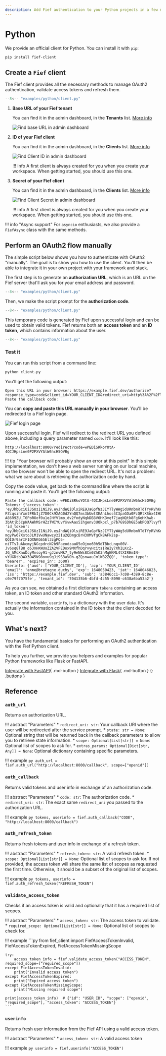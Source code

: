 ```yaml
---
description: Add Fief authentication to your Python projects in a few minutes.
---
```


# Python

We provide an official client for Python. You can install it with `pip`:

```bash
pip install fief-client
```

## Create a `Fief` client

The Fief client provides all the necessary methods to manage OAuth2 authentication, validate access tokens and refresh them.

```py title="client.py" hl_lines="3-7"
--8<-- "examples/python/client.py"
```

1. **Base URL of your Fief tenant**

    You can find it in the admin dashboard, in the **Tenants** list. [More info](../../getting-started/tenants.md#base-url)

    ![Find base URL in admin dashboard](/assets/images/admin-tenants.png)

2. **ID of your Fief client**

    You can find it in the admin dashboard, in the **Clients** list. [More info](../../getting-started/clients.md)

    ![Find Client ID in admin dashboard](/assets/images/admin-clients-detail.png)

    !!! info
        A first client is always created for you when you create your workspace. When getting started, you should use this one.

3. **Secret of your Fief client**

    You can find it in the admin dashboard, in the **Clients** list. [More info](../../getting-started/clients.md)

    ![Find Client Secret in admin dashboard](/assets/images/admin-clients-detail.png)

    !!! info
        A first client is always created for you when you create your workspace. When getting started, you should use this one.

!!! info "Async support"
    For `asyncio` enthusiasts, we also provide a `FiefAsync` class with the same methods.

## Perform an OAuth2 flow manually

The simple script below shows you how to authenticate with OAuth2 "manually". The goal is to show you how to use the client. You'll then be able to integrate it in your own project with your framework and stack.

The first step is to generate an **authorization URL**, which is an URL on the Fief server that'll ask you for your email address and password.

```py title="client.py" hl_lines="9-12"
--8<-- "examples/python/client.py"
```

Then, we make the script prompt for the **authorization code**.

```py title="client.py" hl_lines="14"
--8<-- "examples/python/client.py"
```

This temporary code is generated by Fief upon successful login and can be used to obtain valid tokens. Fief returns both an **access token** and an **ID token**, which contains information about the user.

```py title="client.py" hl_lines="16-18"
--8<-- "examples/python/client.py"
```

### Test it

You can run this script from a command line:

```bash
python client.py
```

You'll get the following output:

```
Open this URL in your browser: https://example.fief.dev/authorize?response_type=code&client_id=YOUR_CLIENT_ID&redirect_uri=http%3A%2F%2Flocalhost%3A8000%2Fcallback&scope=openid
Paste the callback code:
```

You can **copy and paste this URL manually in your browser**. You'll be redirected to a Fief login page.

![Fief login page](/assets/images/fief-login.png)

Upon successful login, Fief will redirect to the redirect URL you defined above, including a query parameter named `code`. It'll look like this:

```
http://localhost:8000/redirect?code=wPEDiSRkoYOtA-4QCJHpsLne0P2PXVYAlW6hcH5OVBg
```

!!! tip "Your browser will probably show an error at this point"
    In this simple implementation, we don't have a web server running on our local machine, so the browser won't be able to open the redirect URL. It's not a problem: what we care about is retrieving the authorization code by hand.

Copy the code value, get back to the command line where the script is running and paste it. You'll get the following output:

```
Paste the callback code: wPEDiSRkoYOtA-4QCJHpsLne0P2PXVYAlW6hcH5OVBg
Tokens: {'access_token': 'eyJhbGciOiJSUzI1NiJ9.eyJhdWQiOlsiRE9JaGpfNzJIYTlyWWg5dURnbmRTdTYyRVhKdUZmUTVsa2t4MS1rc1VJbyJdLCJhenAiOiJET0loal83MkhhOXJZaDl1RGduZFN1NjJFWEp1RmZRNWxra3gxLWtzVUlvIiwiZXhwIjoxNjQ4MDUwNDIzLCJpYXQiOjE2NDgwNDY4MjMsImlzcyI6Imh0dHBzOi8vZXhhbXBsZS5maWVmLmRldiIsInNjb3BlIjoib3BlbmlkIiwic3ViIjoiYTM4NDZjYzEtN2MwOC00Mzg5LThjOGUtYzBlNzlmNzA3NWZlIn0.R5JnZW9Vq6lWai-FZcqsihYxmtFRbIjZ7D0Ck9XAG0d2YnQQ7ms3bUwtXEAnLhos4C3paGDa0PzQRtXSAx4IH85ZdeVJoBk9GrOj1ZV7E6dtZZSZlvtY2msMeXFC9gNg-A86R9ZU_T0PoROof0u1eJHYVlmo_dv2fodyNqkDB8V6HK3vqf7jaqNQtk8Fg6eHKhwb-3bAtjb5cpWAAWhMSrHZzTWIYUvYsvwAas5ihgenv3UOkpcl_p7b7G9SDhGE5abPQQ7lvyfhYZE7CV1DzVRU6UL4N0D2l4uI3RJNOQoECvltfo2etYzp5viwAwvg9LUS3466Ra1i8beBKXsPFQ', 'id_token': 'eyJhbGciOiJSUzI1NiJ9.eyJhdWQiOlsiRE9JaGpfNzJIYTlyWWg5dURnbmRTdTYyRVhKdUZmUTVsa2t4MS1rc1VJbyJdLCJhenAiOiJET0loal83MkhhOXJZaDl1RGduZFN1NjJFWEp1RmZRNWxra3gxLWtzVUlvIiwiZW1haWwiOiJmcmFuY29pcyt0ZXN0QGZpZWYuZGV2IiwiZXhwIjoxNjQ4MDUwNDIzLCJpYXQiOjE2NDgwNDY4MjMsImlzcyI6Imh0dHBzOi8vZXhhbXBsZS5maWVmLmRldiIsInN1YiI6ImEzODQ2Y2MxLTdjMDgtNDM4OS04YzhlLWMwZTc5ZjcwNzVmZSIsInRlbmFudF9pZCI6IjcwNDEzNWI2LTRiZmQtNGM1NS04MDkwLWM2MzhhNmJhNTNhMiJ9.ULQy7TlgF5_oQwwgA6ydTahTYE31obr4F3olJy-mgyPw67XstoJLM1VwUNawzyz2Iu2QDmgcBrH3OMVfgCkBAFk2sp-QQIDr9arIF1QXNKG65El3zgPQ5-niTTsIuAkemyjNGcpdrcN2b9FaeodzauO5eOjno60h5dTBbcLnqv00V-Jv6sq8lB8_o5JXHKWUoZZA2VFEDox9MXfhDqrvyHcitsIRWIy7XhILKcZ-JG_AMcXnuDcyMnsoy91-gJznvMk7_ty9eNWs8Cm0ZhK3nMqEKML4tXIREmIN-vYUGDtbDWX3O45N98ovu9gJi9S3aVOh-gZQsnwauJmlW82ZQQ', 'token_type': 'bearer', 'expires_in': 3600}
Userinfo: {'aud': ['YOUR_CLIENT_ID'], 'azp': 'YOUR_CLIENT_ID', 'email': 'anne@bretagne.duchy', 'exp': 1648050423, 'iat': 1648046823, 'iss': 'https://example.fief.dev', 'sub': 'a3846cc1-7c08-4389-8c8e-c0e79f7075fe', 'tenant_id': '704135b6-4bfd-4c55-8090-c638a6ba53a2'}
```

As you can see, we obtained a first dictionary `tokens` containing an access token, an ID token and other standard OAuth2 information.

The second variable, `userinfo`, is a dictionary with the user data. It's actually the information contained in the ID token that the client decoded for you.

## What's next?

You have the fundamental basics for performing an OAuth2 authentication with the Fief Python client.

To help you further, we provide you helpers and examples for popular Python frameworks like Flask or FastAPI.

[Integrate with FastAPI](fastapi.md){ .md-button }
[Integrate with Flask](flask.md){ .md-button }
{: .buttons }

## Reference

### `auth_url`

Returns an authorization URL.

!!! abstract "Parameters"
    * `redirect_uri: str`: Your callback URI where the user will be redirected after the service prompt.
    * `state: str = None`: Optional string that will be returned back in the callback parameters to allow you to retrieve state information.
    * `scope: Optional[List[str]] = None`: Optional list of scopes to ask for.
    * `extras_params: Optional[Dict[str, Any]] = None`: Optional dictionary containing specific parameters.

!!! example
    ```py
    auth_url = fief.auth_url("http://localhost:8000/callback", scope=["openid"])
    ```

### `auth_callback`

Returns valid tokens and user info in exchange of an authorization code.

!!! abstract "Parameters"
    * `code: str`: The authorization code.
    * `redirect_uri: str`: The exact same `redirect_uri` you passed to the authorization URL.

!!! example
    ```py
    tokens, userinfo = fief.auth_callback("CODE", "http://localhost:8000/callback")
    ```

### `auth_refresh_token`

Returns fresh tokens and user info in exchange of a refresh token.

!!! abstract "Parameters"
    * `refresh_token: str`: A valid refresh token.
    * `scope: Optional[List[str]] = None`: Optional list of scopes to ask for. If not provided, the access token will share the same list of scopes as requested the first time. Otherwise, it should be a subset of the original list of scopes.

!!! example
    ```py
    tokens, userinfo = fief.auth_refresh_token("REFRESH_TOKEN")
    ```

### `validate_access_token`

Checks if an access token is valid and optionally that it has a required list of scopes.

!!! abstract "Parameters"
    * `access_token: str`: The access token to validate.
    * `required_scope: Optional[List[str]] = None`: Optional list of scopes to check for.

!!! example
    ```py
    from fief_client import FiefAccessTokenInvalid, FiefAccessTokenExpired, FiefAccessTokenMissingScope

    try:
        access_token_info = fief.validate_access_token("ACCESS_TOKEN", required_scope=["required_scope"])
    except FiefAccessTokenInvalid:
        print("Invalid access token")
    except FiefAccessTokenExpired:
        print("Expired access token")
    except FiefAccessTokenMissingScope:
        print("Missing required scope")

    print(access_token_info)  # {"id": "USER_ID", "scope": ["openid", "required_scope"], "access_token": "ACCESS_TOKEN"}
    ```

### `userinfo`

Returns fresh user information from the Fief API using a valid access token.

!!! abstract "Parameters"
    * `access_token: str`: A valid access token

!!! example
    ```py
    userinfo = fief.userinfo("ACCESS_TOKEN")
    ```
